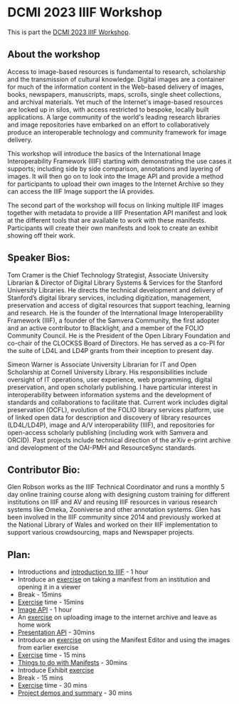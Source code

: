 # DCMI 2023 IIIF Workshop

This is part the [DCMI 2023 IIIF Workshop]().

## About the workshop
Access to image-based resources is fundamental to research, scholarship and the transmission of cultural knowledge. Digital images are a container for much of the information content in the Web-based delivery of images, books, newspapers, manuscripts, maps, scrolls, single sheet collections, and archival materials. Yet much of the Internet's image-based resources are locked up in silos, with access restricted to bespoke, locally built applications. A large community of the world's leading research libraries and image repositories have embarked on an effort to collaboratively produce an interoperable technology and community framework for image delivery.

This workshop will introduce the basics of the International Image Interoperability Framework (IIIF) starting with demonstrating the use cases it supports; including side by side comparison, annotations and layering of images. It will then go on to look into the Image API and provide a method for participants to upload their own images to the Internet Archive so they can access the IIIF Image support the IA provides.

The second part of the workshop will focus on linking multiple IIIF images together with metadata to provide a IIIF Presentation API manifest and look at the different tools that are available to work with these manifests. Participants will create their own manifests and look to create an exhibit showing off their work.  

## Speaker Bios:

Tom Cramer is the Chief Technology Strategist, Associate University Librarian & Director of Digital Library Systems & Services for the Stanford University Libraries. He directs the technical development and delivery of Stanford’s digital library services, including digitization, management, preservation and access of digital resources that support teaching, learning and research. He is the founder of the International Image Interoperability Framework (IIIF), a founder of the Samvera Community, the first adopter and an active contributor to Blacklight, and a member of the FOLIO Community Council. He is the President of the Open Library Foundation and co-chair of the CLOCKSS Board of Directors. He has served as a co-PI for the suite of LD4L and LD4P grants from their inception to present day.

Simeon Warner is Associate University Librarian for IT and Open Scholarship at Cornell University Library. His responsibilities include oversight of IT operations, user experience, web programming, digital preservation, and open scholarly publishing. I have particular interest in interoperability between information systems and the development of standards and collaborations to facilitate that. Current work includes digital preservation (OCFL), evolution of the FOLIO library services platform, use of linked open data for description and discovery of library resources (LD4L/LD4P), image and A/V interoperability (IIIF), and repositories for open-access scholarly publishing (including work with Samvera and ORCID). Past projects include technical direction of the arXiv e-print archive and development of the OAI-PMH and ResourceSync standards.

## Contributor Bio:

Glen Robson works as the IIIF Technical Coordinator and runs a monthly 5 day online training course along with designing custom training for different institutions on IIIF and AV and reusing IIIF resources in various research systems like Omeka, Zooniverse and other annotation systems. Glen has been involved in the IIIF community since 2014 and previously worked at the National Library of Wales and worked on their IIIF implementation to support various crowdsourcing, maps and Newspaper projects.

## Plan:

  * Introductions and [introduction to IIIF](part1/whatisiiif.md) - 1 hour
  * Introduce an [exercise](part1/guides.md) on taking a manifest from an institution and opening it in a viewer
  * Break - 15mins
  * [Exercise](part1/guides.md) time - 15mins
  * [Image API](part2/image-api.md) - 1 hour
  * An [exercise](part2/image-servers/iiif-hosting-ia.md) on uploading image to the internet archive and leave as home work
  * [Presentation API](part3/prezi-intro.md) - 30mins
  * Introduce an [exercise](part3/digirati-editor/standalone.md) on using the Manifest Editor and using the images from earlier exercise
  * [Exercise](part3/digirati-editor/standalone.md) time - 15 mins
  * [Things to do with Manifests](manifests.md) - 30mins
  * Introduce Exhibit [exercise](exhibit/exhibit.md)
  * Break - 15 mins
  * [Exercise](exhibit/exhibit.md) time - 30 mins
  * [Project demos and summary](demos.md) - 30 mins
